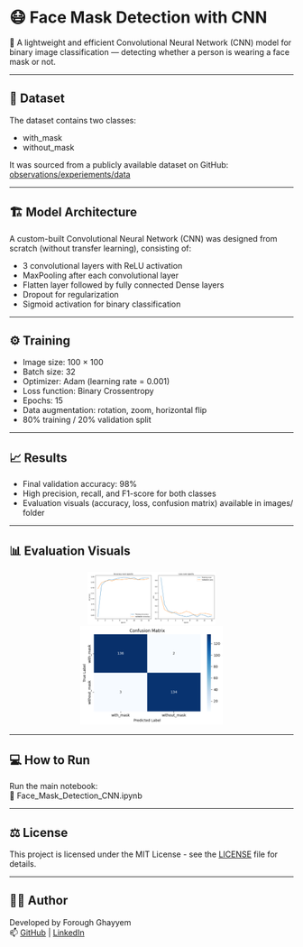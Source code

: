 # 😷 Face Mask Detection with CNN

🎯 A lightweight and efficient Convolutional Neural Network (CNN) model for binary image classification — detecting whether a person is wearing a face mask or not.

---

## 📁 Dataset  
The dataset contains two classes:  
- with_mask  
- without_mask  

It was sourced from a publicly available dataset on GitHub:  
[observations/experiements/data](https://github.com/prajnasb/observations)

---

## 🏗 Model Architecture  
A custom-built Convolutional Neural Network (CNN) was designed from scratch (without transfer learning), consisting of:  
- 3 convolutional layers with ReLU activation  
- MaxPooling after each convolutional layer  
- Flatten layer followed by fully connected Dense layers  
- Dropout for regularization  
- Sigmoid activation for binary classification  

---

## ⚙️ Training  
- Image size: 100 × 100  
- Batch size: 32  
- Optimizer: Adam (learning rate = 0.001)  
- Loss function: Binary Crossentropy  
- Epochs: 15  
- Data augmentation: rotation, zoom, horizontal flip  
- 80% training / 20% validation split  

---

## 📈 Results  
- Final validation accuracy: 98%  
- High precision, recall, and F1-score for both classes  
- Evaluation visuals (accuracy, loss, confusion matrix) available in images/ folder

---

## 📊 Evaluation Visuals
<p align="center">
  <img src="images/accuracy_vs_loss.png" width="45%">
  <br>
  <img src="images/confusion_matrix.png" width="50%">
</p>

---

## 💻 How to Run  
Run the main notebook:  
📄 Face_Mask_Detection_CNN.ipynb

---

## ⚖️ License
This project is licensed under the MIT License - see the [LICENSE](LICENSE) file for details.

---

## 👩‍💻 Author  
Developed by Forough Ghayyem  
📫 [GitHub](https://github.com/foroughm423) | [LinkedIn](https://www.linkedin.com/in/forough-ghayyem/)
